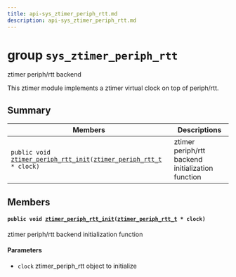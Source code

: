 ```yaml
---
title: api-sys_ztimer_periph_rtt.md
description: api-sys_ztimer_periph_rtt.md
---
```

# group `sys_ztimer_periph_rtt` 

ztimer periph/rtt backend

This ztimer module implements a ztimer virtual clock on top of periph/rtt.

## Summary

 Members                        | Descriptions                                
--------------------------------|---------------------------------------------
`public void `[`ztimer_periph_rtt_init`](#group__sys__ztimer__periph__rtt_1ga8a621eeefd4bb3ca67c914c1dd12a997)`(`[`ztimer_periph_rtt_t`](./doc/starlight-docs/src/content/docs/apidoc/api-undefined.md#group__sys__ztimer__periph__rtt_1ga9d600543afb3d60cf481c77e21d55d50)` * clock)`            | ztimer periph/rtt backend initialization function

## Members

#### `public void `[`ztimer_periph_rtt_init`](#group__sys__ztimer__periph__rtt_1ga8a621eeefd4bb3ca67c914c1dd12a997)`(`[`ztimer_periph_rtt_t`](./doc/starlight-docs/src/content/docs/apidoc/api-undefined.md#group__sys__ztimer__periph__rtt_1ga9d600543afb3d60cf481c77e21d55d50)` * clock)` 

ztimer periph/rtt backend initialization function

#### Parameters
* `clock` ztimer_periph_rtt object to initialize

